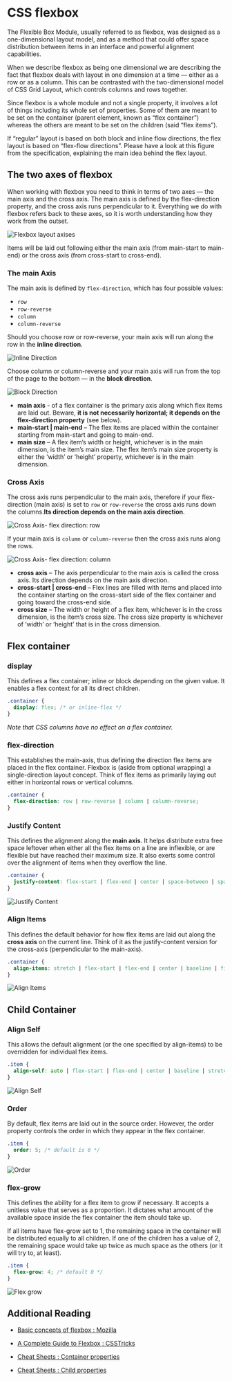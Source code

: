 # CSS flexbox

The Flexible Box Module, usually referred to as flexbox, was designed as a one-dimensional layout model, and as a method that could offer space distribution between items in an interface and powerful alignment capabilities.

When we describe flexbox as being one dimensional we are describing the fact that flexbox deals with layout in one dimension at a time — either as a row or as a column. This can be contrasted with the two-dimensional model of CSS Grid Layout, which controls columns and rows together.

Since flexbox is a whole module and not a single property, it involves a lot of things including its whole set of properties. Some of them are meant to be set on the container (parent element, known as “flex container”) whereas the others are meant to be set on the children (said “flex items”).

If “regular” layout is based on both block and inline flow directions, the flex layout is based on “flex-flow directions”. Please have a look at this figure from the specification, explaining the main idea behind the flex layout.

## The two axes of flexbox

When working with flexbox you need to think in terms of two axes — the main axis and the cross axis. The main axis is defined by the flex-direction property, and the cross axis runs perpendicular to it. Everything we do with flexbox refers back to these axes, so it is worth understanding how they work from the outset.

![Flexbox layout axises](images/flexbox-axises.png)

Items will be laid out following either the main axis (from main-start to main-end) or the cross axis (from cross-start to cross-end).

### The main Axis

The main axis is defined by `flex-direction`, which has four possible values:

- `row`
- `row-reverse`
- `column`
- `column-reverse`

Should you choose row or row-reverse, your main axis will run along the row in the **inline direction**.

![Inline Direction](images/main-axis-inline-direction.png)

Choose column or column-reverse and your main axis will run from the top of the page to the bottom — in the **block direction**.

![Block Direction](images/main-axis-block-direction.png)

- **main axis** - of a flex container is the primary axis along which flex items are laid out. Beware, **it is not necessarily horizontal; it depends on the flex-direction property** (see below).
- **main-start | main-end** – The flex items are placed within the container starting from main-start and going to main-end.
- **main size** – A flex item’s width or height, whichever is in the main dimension, is the item’s main size. The flex item’s main size property is either the ‘width’ or ‘height’ property, whichever is in the main dimension.

### Cross Axis

The cross axis runs perpendicular to the main axis, therefore if your flex-direction (main axis) is set to `row` or `row-reverse` the cross axis runs down the columns.**Its direction depends on the main axis direction**.

![Cross Axis- flex direction: row](images/cross-axis-flex-direction-row.png)

If your main axis is `column` or `column-reverse` then the cross axis runs along the rows.

![Cross Axis- flex direction: column](images/cross-axis-flex-direction-column.png)

- **cross axis** – The axis perpendicular to the main axis is called the cross axis. Its direction depends on the main axis direction.
- **cross-start | cross-end** – Flex lines are filled with items and placed into the container starting on the cross-start side of the flex container and going toward the cross-end side.
- **cross size** – The width or height of a flex item, whichever is in the cross dimension, is the item’s cross size. The cross size property is whichever of ‘width’ or ‘height’ that is in the cross dimension.

## Flex container

### display

This defines a flex container; inline or block depending on the given value. It enables a flex context for all its direct children.

```css
.container {
  display: flex; /* or inline-flex */
}

```

*Note that CSS columns have no effect on a flex container.*

### flex-direction

This establishes the main-axis, thus defining the direction flex items are placed in the flex container. Flexbox is (aside from optional wrapping) a single-direction layout concept. Think of flex items as primarily laying out either in horizontal rows or vertical columns.

```css
.container {
  flex-direction: row | row-reverse | column | column-reverse;
}
```

### Justify Content

This defines the alignment along the **main axis**. It helps distribute extra free space leftover when either all the flex items on a line are inflexible, or are flexible but have reached their maximum size. It also exerts some control over the alignment of items when they overflow the line.

```css
.container {
  justify-content: flex-start | flex-end | center | space-between | space-around | space-evenly | start | end | left | right ... + safe | unsafe;
}
```

![Justify Content](images/justify-content.png)

### Align Items

This defines the default behavior for how flex items are laid out along the **cross axis** on the current line. Think of it as the justify-content version for the cross-axis (perpendicular to the main-axis).

```css
.container {
  align-items: stretch | flex-start | flex-end | center | baseline | first baseline | last baseline | start | end | self-start | self-end + ... safe | unsafe;
}
```

![Align Items](images/align-items.png)

## Child Container

### Align Self

This allows the default alignment (or the one specified by align-items) to be overridden for individual flex items.

```css
.item {
  align-self: auto | flex-start | flex-end | center | baseline | stretch;
}
```

![Align Self](images/align-self.png)

### Order

By default, flex items are laid out in the source order. However, the order property controls the order in which they appear in the flex container.

```css
.item {
  order: 5; /* default is 0 */
}
```

![Order](images/order.png)

### flex-grow

This defines the ability for a flex item to grow if necessary. It accepts a unitless value that serves as a proportion. It dictates what amount of the available space inside the flex container the item should take up.

If all items have flex-grow set to 1, the remaining space in the container will be distributed equally to all children. If one of the children has a value of 2, the remaining space would take up twice as much space as the others (or it will try to, at least).

```css
.item {
  flex-grow: 4; /* default 0 */
}
```

![Flex grow](images/flex-grow.png)

## Additional Reading

- [Basic concepts of flexbox : Mozilla](https://developer.mozilla.org/en-US/docs/Web/CSS/CSS_Flexible_Box_Layout/Basic_Concepts_of_Flexbox
)

- [A Complete Guide to Flexbox : CSSTricks](https://css-tricks.com/snippets/css/a-guide-to-flexbox/)

- [Cheat Sheets : Container properties](cheet-sheets/A%20-%20Container%20Properties.pdf)

- [Cheat Sheets : Child properties](cheet-sheets/B%20-%20Child%20Properties.pdf)

